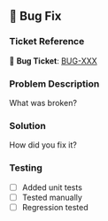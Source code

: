 ## 🐛 Bug Fix

### Ticket Reference
🎫 **Bug Ticket**: [BUG-XXX](https://...)

### Problem Description
What was broken?

### Solution
How did you fix it?

### Testing
- [ ] Added unit tests
- [ ] Tested manually
- [ ] Regression tested
